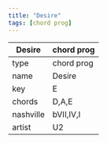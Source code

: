 ```yaml
---
title: "Desire"
tags: [chord prog]
---
```


|Desire|chord prog|
|---|---|
|type|chord prog|
|name|Desire|
|key|E|
|chords|D,A,E|
|nashville|bVII,IV,I|
|artist|U2|
